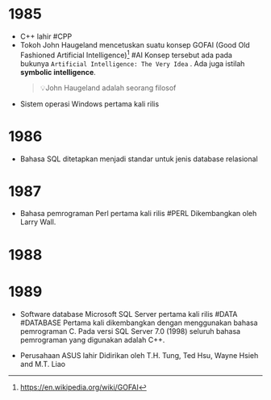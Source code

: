 # 1985
- C++ lahir #CPP
- Tokoh John Haugeland mencetuskan suatu konsep GOFAI (Good Old Fashioned Artificial Intelligence)[^1] #AI
	Konsep tersebut ada pada bukunya `Artificial Intelligence: The Very Idea` . Ada juga istilah **symbolic intelligence**.
	> 💡John Haugeland adalah seorang filosof
- Sistem operasi Windows pertama kali rilis
# 1986
- Bahasa SQL ditetapkan menjadi standar untuk jenis database relasional
# 1987
- Bahasa pemrograman Perl pertama kali rilis #PERL
	Dikembangkan oleh Larry Wall. 
# 1988
# 1989
- Software database Microsoft SQL Server pertama kali rilis #DATA #DATABASE 
	Pertama kali dikembangkan dengan menggunakan bahasa pemrograman C. Pada versi SQL Server 7.0 (1998) seluruh bahasa pemrograman yang digunakan adalah C++.
	
- Perusahaan ASUS lahir
	Didirikan oleh T.H. Tung, Ted Hsu, Wayne Hsieh and M.T. Liao

[^1]: https://en.wikipedia.org/wiki/GOFAI